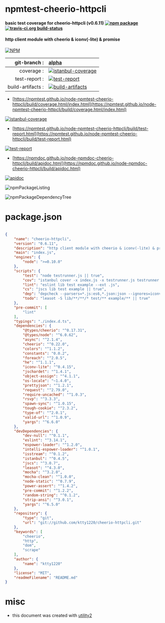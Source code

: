 # npmtest-cheerio-httpcli

#### basic test coverage for  cheerio-httpcli (v0.6.11)  [![npm package](https://img.shields.io/npm/v/npmtest-cheerio-httpcli.svg?style=flat-square)](https://www.npmjs.org/package/npmtest-cheerio-httpcli) [![travis-ci.org build-status](https://api.travis-ci.org/npmtest/node-npmtest-cheerio-httpcli.svg)](https://travis-ci.org/npmtest/node-npmtest-cheerio-httpcli)

#### http client module with cheerio & iconv(-lite) & promise

[![NPM](https://nodei.co/npm/cheerio-httpcli.png?downloads=true&downloadRank=true&stars=true)](https://www.npmjs.com/package/cheerio-httpcli)

| git-branch : | [alpha](https://github.com/npmtest/node-npmtest-cheerio-httpcli/tree/alpha)|
|--:|:--|
| coverage : | [![istanbul-coverage](https://npmtest.github.io/node-npmtest-cheerio-httpcli/build/coverage.badge.svg)](https://npmtest.github.io/node-npmtest-cheerio-httpcli/build/coverage.html/index.html)|
| test-report : | [![test-report](https://npmtest.github.io/node-npmtest-cheerio-httpcli/build/test-report.badge.svg)](https://npmtest.github.io/node-npmtest-cheerio-httpcli/build/test-report.html)|
| build-artifacts : | [![build-artifacts](https://npmtest.github.io/node-npmtest-cheerio-httpcli/glyphicons_144_folder_open.png)](https://github.com/npmtest/node-npmtest-cheerio-httpcli/tree/gh-pages/build)|

- [https://npmtest.github.io/node-npmtest-cheerio-httpcli/build/coverage.html/index.html](https://npmtest.github.io/node-npmtest-cheerio-httpcli/build/coverage.html/index.html)

[![istanbul-coverage](https://npmtest.github.io/node-npmtest-cheerio-httpcli/build/screenCapture.buildCi.browser.%252Ftmp%252Fbuild%252Fcoverage.lib.html.png)](https://npmtest.github.io/node-npmtest-cheerio-httpcli/build/coverage.html/index.html)

- [https://npmtest.github.io/node-npmtest-cheerio-httpcli/build/test-report.html](https://npmtest.github.io/node-npmtest-cheerio-httpcli/build/test-report.html)

[![test-report](https://npmtest.github.io/node-npmtest-cheerio-httpcli/build/screenCapture.buildCi.browser.%252Ftmp%252Fbuild%252Ftest-report.html.png)](https://npmtest.github.io/node-npmtest-cheerio-httpcli/build/test-report.html)

- [https://npmdoc.github.io/node-npmdoc-cheerio-httpcli/build/apidoc.html](https://npmdoc.github.io/node-npmdoc-cheerio-httpcli/build/apidoc.html)

[![apidoc](https://npmdoc.github.io/node-npmdoc-cheerio-httpcli/build/screenCapture.buildCi.browser.%252Ftmp%252Fbuild%252Fapidoc.html.png)](https://npmdoc.github.io/node-npmdoc-cheerio-httpcli/build/apidoc.html)

![npmPackageListing](https://npmtest.github.io/node-npmtest-cheerio-httpcli/build/screenCapture.npmPackageListing.svg)

![npmPackageDependencyTree](https://npmtest.github.io/node-npmtest-cheerio-httpcli/build/screenCapture.npmPackageDependencyTree.svg)



# package.json

```json

{
    "name": "cheerio-httpcli",
    "version": "0.6.11",
    "description": "http client module with cheerio & iconv(-lite) & promise",
    "main": "index.js",
    "engines": {
        "node": ">=0.10.0"
    },
    "scripts": {
        "test": "node testrunner.js || true",
        "cov": "istanbul cover -x index.js -x testrunner.js testrunner.js -- -R nyan || true",
        "lint": "eslint lib test example --ext .js",
        "cs": "jscs lib test example || true",
        "dep": "depcheck --parsers=*.js:es6,*.json:json --ignores=iconv-lite,os-locale,espower-loader || true",
        "todo": "leasot -S lib/**/**/* test/** example/** || true"
    },
    "pre-commit": [
        "lint"
    ],
    "typings": "./index.d.ts",
    "dependencies": {
        "@types/cheerio": "^0.17.31",
        "@types/node": "^6.0.62",
        "async": "^2.1.4",
        "cheerio": "^0.22.0",
        "colors": "^1.1.2",
        "constants": "0.0.2",
        "foreach": "^2.0.5",
        "he": "^1.1.1",
        "iconv-lite": "^0.4.15",
        "jschardet": "^1.4.1",
        "object-assign": "^4.1.1",
        "os-locale": "~1.4.0",
        "prettyjson": "^1.2.1",
        "request": "^2.79.0",
        "require-uncached": "^1.0.3",
        "rsvp": "^3.3.3",
        "spawn-sync": "^1.0.15",
        "tough-cookie": "^2.3.2",
        "type-of": "^2.0.1",
        "valid-url": "^1.0.9",
        "yargs": "^6.6.0"
    },
    "devDependencies": {
        "dev-null": "^0.1.1",
        "eslint": "^3.14.1",
        "espower-loader": "^1.2.0",
        "intelli-espower-loader": "^1.0.1",
        "isstream": "^0.1.2",
        "istanbul": "^0.4.5",
        "jscs": "^3.0.7",
        "leasot": "^4.3.0",
        "mocha": "^3.2.0",
        "mocha-clean": "^1.0.0",
        "node-static": "^0.7.9",
        "power-assert": "^1.4.2",
        "pre-commit": "^1.2.2",
        "random-string": "^0.1.2",
        "strip-ansi": "^3.0.1",
        "yargs": "^6.5.0"
    },
    "repository": {
        "type": "git",
        "url": "git://github.com/ktty1220/cheerio-httpcli.git"
    },
    "keywords": [
        "cheerio",
        "http",
        "dom",
        "scrape"
    ],
    "author": {
        "name": "ktty1220"
    },
    "license": "MIT",
    "readmeFilename": "README.md"
}
```



# misc
- this document was created with [utility2](https://github.com/kaizhu256/node-utility2)
